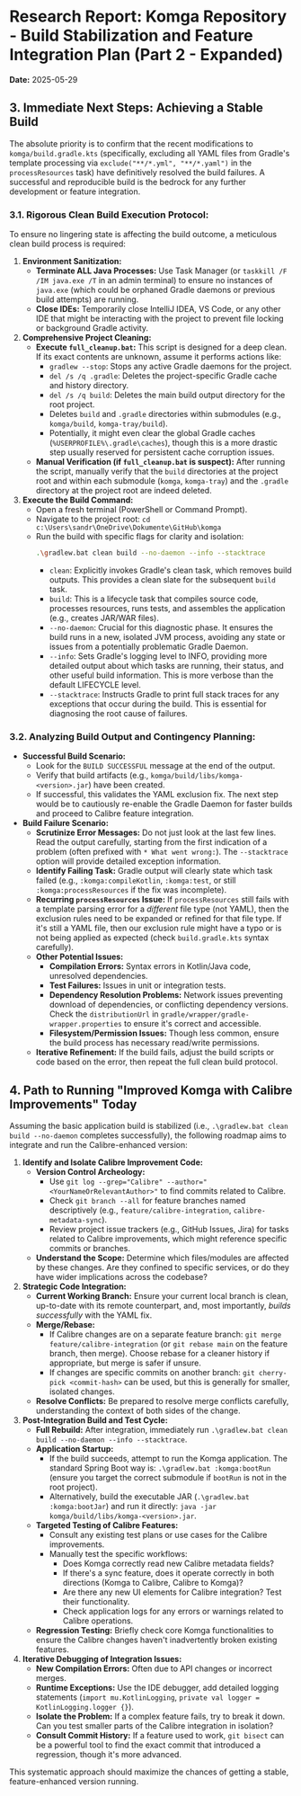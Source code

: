 # Research Report: Komga Repository - Build Stabilization and Feature Integration Plan (Part 2 - Expanded)

**Date:** 2025-05-29

## 3. Immediate Next Steps: Achieving a Stable Build

The absolute priority is to confirm that the recent modifications to `komga/build.gradle.kts` (specifically, excluding all YAML files from Gradle's template processing via `exclude("**/*.yml", "**/*.yaml")` in the `processResources` task) have definitively resolved the build failures. A successful and reproducible build is the bedrock for any further development or feature integration.

### 3.1. Rigorous Clean Build Execution Protocol:

To ensure no lingering state is affecting the build outcome, a meticulous clean build process is required:

1.  **Environment Sanitization:**
    *   **Terminate ALL Java Processes:** Use Task Manager (or `taskkill /F /IM java.exe /T` in an admin terminal) to ensure no instances of `java.exe` (which could be orphaned Gradle daemons or previous build attempts) are running.
    *   **Close IDEs:** Temporarily close IntelliJ IDEA, VS Code, or any other IDE that might be interacting with the project to prevent file locking or background Gradle activity.
2.  **Comprehensive Project Cleaning:**
    *   **Execute `full_cleanup.bat`:** This script is designed for a deep clean. If its exact contents are unknown, assume it performs actions like:
        *   `gradlew --stop`: Stops any active Gradle daemons for the project.
        *   `del /s /q .gradle`: Deletes the project-specific Gradle cache and history directory.
        *   `del /s /q build`: Deletes the main build output directory for the root project.
        *   Deletes `build` and `.gradle` directories within submodules (e.g., `komga/build`, `komga-tray/build`).
        *   Potentially, it might even clear the global Gradle caches (`%USERPROFILE%\.gradle\caches`), though this is a more drastic step usually reserved for persistent cache corruption issues.
    *   **Manual Verification (if `full_cleanup.bat` is suspect):** After running the script, manually verify that the `build` directories at the project root and within each submodule (`komga`, `komga-tray`) and the `.gradle` directory at the project root are indeed deleted.
3.  **Execute the Build Command:**
    *   Open a fresh terminal (PowerShell or Command Prompt).
    *   Navigate to the project root: `cd c:\Users\sandr\OneDrive\Dokumente\GitHub\komga`
    *   Run the build with specific flags for clarity and isolation:
        ```bash
        .\gradlew.bat clean build --no-daemon --info --stacktrace
        ```
        *   `clean`: Explicitly invokes Gradle's clean task, which removes build outputs. This provides a clean slate for the subsequent `build` task.
        *   `build`: This is a lifecycle task that compiles source code, processes resources, runs tests, and assembles the application (e.g., creates JAR/WAR files).
        *   `--no-daemon`: Crucial for this diagnostic phase. It ensures the build runs in a new, isolated JVM process, avoiding any state or issues from a potentially problematic Gradle Daemon.
        *   `--info`: Sets Gradle's logging level to INFO, providing more detailed output about which tasks are running, their status, and other useful build information. This is more verbose than the default LIFECYCLE level.
        *   `--stacktrace`: Instructs Gradle to print full stack traces for any exceptions that occur during the build. This is essential for diagnosing the root cause of failures.

### 3.2. Analyzing Build Output and Contingency Planning:

*   **Successful Build Scenario:**
    *   Look for the `BUILD SUCCESSFUL` message at the end of the output.
    *   Verify that build artifacts (e.g., `komga/build/libs/komga-<version>.jar`) have been created.
    *   If successful, this validates the YAML exclusion fix. The next step would be to cautiously re-enable the Gradle Daemon for faster builds and proceed to Calibre feature integration.
*   **Build Failure Scenario:**
    *   **Scrutinize Error Messages:** Do not just look at the last few lines. Read the output carefully, starting from the first indication of a problem (often prefixed with `* What went wrong:`). The `--stacktrace` option will provide detailed exception information.
    *   **Identify Failing Task:** Gradle output will clearly state which task failed (e.g., `:komga:compileKotlin`, `:komga:test`, or still `:komga:processResources` if the fix was incomplete).
    *   **Recurring `processResources` Issue:** If `processResources` still fails with a template parsing error for a *different* file type (not YAML), then the exclusion rules need to be expanded or refined for that file type. If it's still a YAML file, then our exclusion rule might have a typo or is not being applied as expected (check `build.gradle.kts` syntax carefully).
    *   **Other Potential Issues:**
        *   **Compilation Errors:** Syntax errors in Kotlin/Java code, unresolved dependencies.
        *   **Test Failures:** Issues in unit or integration tests.
        *   **Dependency Resolution Problems:** Network issues preventing download of dependencies, or conflicting dependency versions. Check the `distributionUrl` in `gradle/wrapper/gradle-wrapper.properties` to ensure it's correct and accessible.
        *   **Filesystem/Permission Issues:** Though less common, ensure the build process has necessary read/write permissions.
    *   **Iterative Refinement:** If the build fails, adjust the build scripts or code based on the error, then repeat the full clean build protocol.

## 4. Path to Running "Improved Komga with Calibre Improvements" Today

Assuming the basic application build is stabilized (i.e., `.\gradlew.bat clean build --no-daemon` completes successfully), the following roadmap aims to integrate and run the Calibre-enhanced version:

1.  **Identify and Isolate Calibre Improvement Code:**
    *   **Version Control Archeology:**
        *   Use `git log --grep="Calibre" --author="<YourNameOrRelevantAuthor>"` to find commits related to Calibre.
        *   Check `git branch --all` for feature branches named descriptively (e.g., `feature/calibre-integration`, `calibre-metadata-sync`).
        *   Review project issue trackers (e.g., GitHub Issues, Jira) for tasks related to Calibre improvements, which might reference specific commits or branches.
    *   **Understand the Scope:** Determine which files/modules are affected by these changes. Are they confined to specific services, or do they have wider implications across the codebase?
2.  **Strategic Code Integration:**
    *   **Current Working Branch:** Ensure your current local branch is clean, up-to-date with its remote counterpart, and, most importantly, *builds successfully* with the YAML fix.
    *   **Merge/Rebase:**
        *   If Calibre changes are on a separate feature branch: `git merge feature/calibre-integration` (or `git rebase main` on the feature branch, then merge). Choose rebase for a cleaner history if appropriate, but merge is safer if unsure.
        *   If changes are specific commits on another branch: `git cherry-pick <commit-hash>` can be used, but this is generally for smaller, isolated changes.
    *   **Resolve Conflicts:** Be prepared to resolve merge conflicts carefully, understanding the context of both sides of the change.
3.  **Post-Integration Build and Test Cycle:**
    *   **Full Rebuild:** After integration, immediately run `.\gradlew.bat clean build --no-daemon --info --stacktrace`.
    *   **Application Startup:**
        *   If the build succeeds, attempt to run the Komga application. The standard Spring Boot way is: `.\gradlew.bat :komga:bootRun` (ensure you target the correct submodule if `bootRun` is not in the root project).
        *   Alternatively, build the executable JAR (`.\gradlew.bat :komga:bootJar`) and run it directly: `java -jar komga/build/libs/komga-<version>.jar`.
    *   **Targeted Testing of Calibre Features:**
        *   Consult any existing test plans or use cases for the Calibre improvements.
        *   Manually test the specific workflows:
            *   Does Komga correctly read new Calibre metadata fields?
            *   If there's a sync feature, does it operate correctly in both directions (Komga to Calibre, Calibre to Komga)?
            *   Are there any new UI elements for Calibre integration? Test their functionality.
            *   Check application logs for any errors or warnings related to Calibre operations.
    *   **Regression Testing:** Briefly check core Komga functionalities to ensure the Calibre changes haven't inadvertently broken existing features.
4.  **Iterative Debugging of Integration Issues:**
    *   **New Compilation Errors:** Often due to API changes or incorrect merges.
    *   **Runtime Exceptions:** Use the IDE debugger, add detailed logging statements (`import mu.KotlinLogging`, `private val logger = KotlinLogging.logger {}`).
    *   **Isolate the Problem:** If a complex feature fails, try to break it down. Can you test smaller parts of the Calibre integration in isolation?
    *   **Consult Commit History:** If a feature used to work, `git bisect` can be a powerful tool to find the exact commit that introduced a regression, though it's more advanced.

This systematic approach should maximize the chances of getting a stable, feature-enhanced version running.
